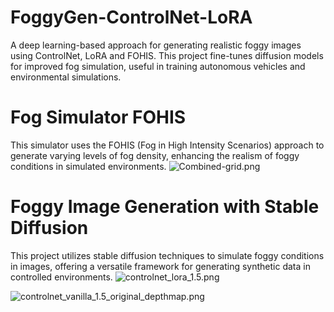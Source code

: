 # FoggyGen-ControlNet-LoRA

A deep learning-based approach for generating realistic foggy images using ControlNet, LoRA and FOHIS. This project fine-tunes diffusion models for improved fog simulation, useful in training autonomous vehicles and environmental simulations.

# Fog Simulator FOHIS
This simulator uses the FOHIS (Fog in High Intensity Scenarios) approach to generate varying levels of fog density, enhancing the realism of foggy conditions in simulated environments.
![Combined-grid.png](Fog_Simulator-FoHIS%2FResults%2FCombined-grid.png)

# Foggy Image Generation with Stable Diffusion
This project utilizes stable diffusion techniques to simulate foggy conditions in images, offering a versatile framework for generating synthetic data in controlled environments.
![controlnet_lora_1.5.png](controlnet_diffusers%2Fcontrolnet_lora_1.5.png)

![controlnet_vanilla_1.5_original_depthmap.png](controlnet_diffusers%2Fcontrolnet_vanilla_1.5_original_depthmap.png)
